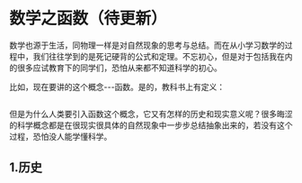 # 数学之函数（待更新）

数学也源于生活，同物理一样是对自然现象的思考与总结。而在从小学习数学的过程中，我们往往学到的是死记硬背的公式和定理。不忘初心，但是对于包括我在内的很多应试教育下的同学们，恐怕从来都不知道科学的初心。

比如，现在要讲的这个概念---函数。是的，教科书上有定义：

```shell

```

但是为什么人类要引入函数这个概念，它又有怎样的历史和现实意义呢？很多晦涩的科学概念都是在很现实很具体的自然现象中一步步总结抽象出来的，若没有这个过程，恐怕没人能学懂科学。



## 1.历史

